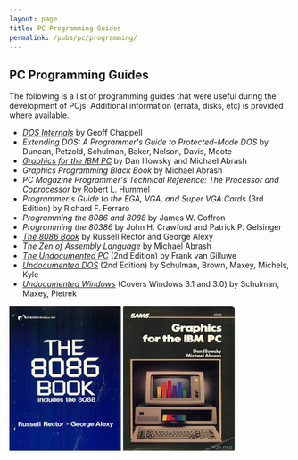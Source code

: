 ```yaml
---
layout: page
title: PC Programming Guides
permalink: /pubs/pc/programming/
---
```


PC Programming Guides
---------------------

The following is a list of programming guides that were useful during the development of PCjs.  Additional
information (errata, disks, etc) is provided where available.

* *[DOS Internals](DOS_Internals/)* by Geoff Chappell
* *Extending DOS: A Programmer's Guide to Protected-Mode DOS* by Duncan, Petzold, Schulman, Baker, Nelson, Davis, Moote
* *[Graphics for the IBM PC](Graphics_for_the_IBM_PC/)* by Dan Illowsky and Michael Abrash
* *Graphics Programming Black Book* by Michael Abrash
* *PC Magazine Programmer's Technical Reference: The Processor and Coprocessor* by Robert L. Hummel
* *Programmer's Guide to the EGA, VGA, and Super VGA Cards* (3rd Edition) by Richard F. Ferraro
* *Programming the 8086 and 8088* by James W. Coffron
* *Programming the 80386* by John H. Crawford and Patrick P. Gelsinger
* *[The 8086 Book](https://s3-us-west-2.amazonaws.com/archive.pcjs.org/pubs/pc/programming/The_8086_Book/The_8086_Book.pdf)* by Russell Rector and George Alexy
* *The Zen of Assembly Language* by Michael Abrash
* *[The Undocumented PC](The_Undocumented_PC/)* (2nd Edition) by Frank van Gilluwe
* *[Undocumented DOS](Undocumented_DOS/)* (2nd Edition) by Schulman, Brown, Maxey, Michels, Kyle
* *[Undocumented Windows](Undocumented_Windows/)* (Covers Windows 3.1 and 3.0) by Schulman, Maxey, Pietrek

[<img src="/pubs/images/The_8086_Book-thumb.jpg" width="200" height="260" alt="The 8086 Book"/>](https://s3-us-west-2.amazonaws.com/archive.pcjs.org/pubs/pc/programming/The_8086_Book/The_8086_Book.pdf)
[<img src="/pubs/images/Graphics_for_the_IBM_PC-thumb.jpg" width="200" height="260" alt="Graphics for the IBM PC"/>](Graphics_for_the_IBM_PC/)
